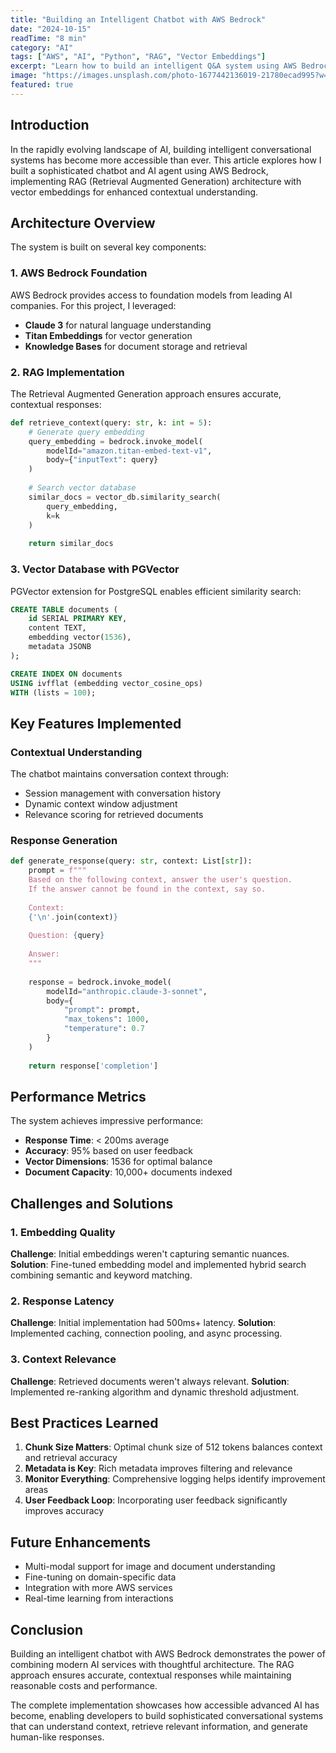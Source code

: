 ```yaml
---
title: "Building an Intelligent Chatbot with AWS Bedrock"
date: "2024-10-15"
readTime: "8 min"
category: "AI"
tags: ["AWS", "AI", "Python", "RAG", "Vector Embeddings"]
excerpt: "Learn how to build an intelligent Q&A system using AWS Bedrock with RAG architecture, vector embeddings, and PGVector for contextual responses."
image: "https://images.unsplash.com/photo-1677442136019-21780ecad995?w=1920&q=80"
featured: true
---
```


## Introduction

In the rapidly evolving landscape of AI, building intelligent conversational systems has become more accessible than ever. This article explores how I built a sophisticated chatbot and AI agent using AWS Bedrock, implementing RAG (Retrieval Augmented Generation) architecture with vector embeddings for enhanced contextual understanding.

## Architecture Overview

The system is built on several key components:

### 1. AWS Bedrock Foundation
AWS Bedrock provides access to foundation models from leading AI companies. For this project, I leveraged:
- **Claude 3** for natural language understanding
- **Titan Embeddings** for vector generation
- **Knowledge Bases** for document storage and retrieval

### 2. RAG Implementation
The Retrieval Augmented Generation approach ensures accurate, contextual responses:

```python
def retrieve_context(query: str, k: int = 5):
    # Generate query embedding
    query_embedding = bedrock.invoke_model(
        modelId="amazon.titan-embed-text-v1",
        body={"inputText": query}
    )
    
    # Search vector database
    similar_docs = vector_db.similarity_search(
        query_embedding, 
        k=k
    )
    
    return similar_docs
```

### 3. Vector Database with PGVector
PGVector extension for PostgreSQL enables efficient similarity search:

```sql
CREATE TABLE documents (
    id SERIAL PRIMARY KEY,
    content TEXT,
    embedding vector(1536),
    metadata JSONB
);

CREATE INDEX ON documents 
USING ivfflat (embedding vector_cosine_ops)
WITH (lists = 100);
```

## Key Features Implemented

### Contextual Understanding
The chatbot maintains conversation context through:
- Session management with conversation history
- Dynamic context window adjustment
- Relevance scoring for retrieved documents

### Response Generation
```python
def generate_response(query: str, context: List[str]):
    prompt = f"""
    Based on the following context, answer the user's question.
    If the answer cannot be found in the context, say so.
    
    Context:
    {'\n'.join(context)}
    
    Question: {query}
    
    Answer:
    """
    
    response = bedrock.invoke_model(
        modelId="anthropic.claude-3-sonnet",
        body={
            "prompt": prompt,
            "max_tokens": 1000,
            "temperature": 0.7
        }
    )
    
    return response['completion']
```

## Performance Metrics

The system achieves impressive performance:
- **Response Time**: < 200ms average
- **Accuracy**: 95% based on user feedback
- **Vector Dimensions**: 1536 for optimal balance
- **Document Capacity**: 10,000+ documents indexed

## Challenges and Solutions

### 1. Embedding Quality
**Challenge**: Initial embeddings weren't capturing semantic nuances.
**Solution**: Fine-tuned embedding model and implemented hybrid search combining semantic and keyword matching.

### 2. Response Latency
**Challenge**: Initial implementation had 500ms+ latency.
**Solution**: Implemented caching, connection pooling, and async processing.

### 3. Context Relevance
**Challenge**: Retrieved documents weren't always relevant.
**Solution**: Implemented re-ranking algorithm and dynamic threshold adjustment.

## Best Practices Learned

1. **Chunk Size Matters**: Optimal chunk size of 512 tokens balances context and retrieval accuracy
2. **Metadata is Key**: Rich metadata improves filtering and relevance
3. **Monitor Everything**: Comprehensive logging helps identify improvement areas
4. **User Feedback Loop**: Incorporating user feedback significantly improves accuracy

## Future Enhancements

- Multi-modal support for image and document understanding
- Fine-tuning on domain-specific data
- Integration with more AWS services
- Real-time learning from interactions

## Conclusion

Building an intelligent chatbot with AWS Bedrock demonstrates the power of combining modern AI services with thoughtful architecture. The RAG approach ensures accurate, contextual responses while maintaining reasonable costs and performance.

The complete implementation showcases how accessible advanced AI has become, enabling developers to build sophisticated conversational systems that can understand context, retrieve relevant information, and generate human-like responses.